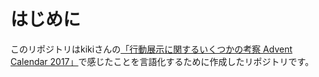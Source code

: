 # はじめに

このリポジトリはkikiさんの[「行動展示に関するいくつかの考察 Advent Calendar 2017」](https://adventar.org/calendars/2667)で感じたことを言語化するために作成したリポジトリです。
